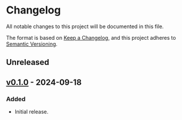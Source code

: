 # Changelog

All notable changes to this project will be documented in this file.

The format is based on [Keep a Changelog], and this project adheres to [Semantic
Versioning].

[keep a changelog]: https://keepachangelog.com/en/1.0.0/
[semantic versioning]: https://semver.org/spec/v2.0.0.html

## Unreleased

## [v0.1.0] - 2024-09-18

[v0.1.0]: https://github.com/ezzatron/isomorphic-msw/releases/tag/v0.1.0

### Added

- Initial release.
